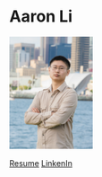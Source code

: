 # Aaron Li

<img src="picture.jpg" height=200px>

[Resume](resume.pdf)
[LinkenIn](https://www.linkedin.com/in/aaron-li-029843222/)